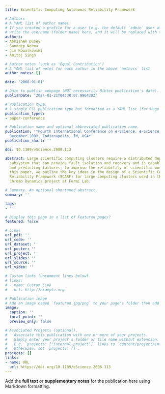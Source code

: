 ```yaml
---
title: Scientific Computing Autonomic Reliability Framework

# Authors
# A YAML list of author names
# If you created a profile for a user (e.g. the default `admin` user at `content/authors/admin/`), 
# write the username (folder name) here, and it will be replaced with their full name and linked to their profile.
authors:
- Abhishek Dubey
- Sandeep Neema
- Jim Kowalkowski
- Amitoj Singh

# Author notes (such as 'Equal Contribution')
# A YAML list of notes for each author in the above `authors` list
author_notes: []

date: '2008-01-01'

# Date to publish webpage (NOT necessarily Bibtex publication's date).
publishDate: '2024-01-21T04:30:07.996430Z'

# Publication type.
# A single CSL publication type but formatted as a YAML list (for Hugo requirements).
publication_types:
- paper-conference

# Publication name and optional abbreviated publication name.
publication: '*Fourth International Conference on e-Science, e-Science 2008, 7-12
  December 2008, Indianapolis, IN, USA*'
publication_short: ''

doi: 10.1109/eScience.2008.113

abstract: Large scientific computing clusters require a distributed dependability
  subsystem that can provide fault isolation and recovery and is capable of learning
  and predicting failures, to improve the reliability of scientific workflows. In
  this paper, we outline the key ideas in the design of a Scientific Computing Autonomic
  Reliability Framework (SCARF) for large computing clusters used in the Lattice Quantum
  Chromo Dynamics project at Fermi Lab.

# Summary. An optional shortened abstract.
summary: ''

tags:
- ''

# Display this page in a list of Featured pages?
featured: false

# Links
url_pdf: ''
url_code: ''
url_dataset: ''
url_poster: ''
url_project: ''
url_slides: ''
url_source: ''
url_video: ''

# Custom links (uncomment lines below)
# links:
# - name: Custom Link
#   url: http://example.org

# Publication image
# Add an image named `featured.jpg/png` to your page's folder then add a caption below.
image:
  caption: ''
  focal_point: ''
  preview_only: false

# Associated Projects (optional).
#   Associate this publication with one or more of your projects.
#   Simply enter your project's folder or file name without extension.
#   E.g. `projects: ['internal-project']` links to `content/project/internal-project/index.md`.
#   Otherwise, set `projects: []`.
projects: []
links:
- name: URL
  url: https://doi.org/10.1109/eScience.2008.113
---
```


Add the **full text** or **supplementary notes** for the publication here using Markdown formatting.

